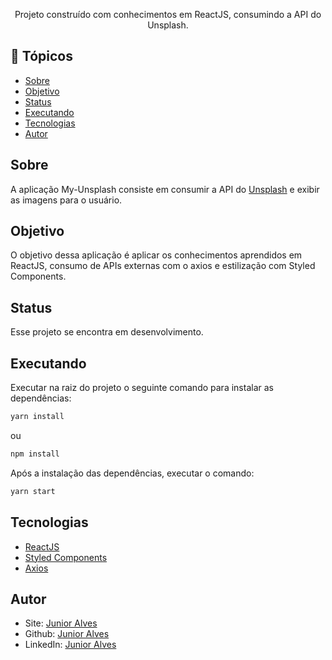 <!-- Obrigado por ter aberto esse Readme, qualquer duvida, entre em contato nos links no final desse README. -->

<p align="center">
    Projeto construído com conhecimentos em ReactJS, consumindo a API do Unsplash.
    <br>
</p>

## 📝 Tópicos

- [Sobre](#about)
- [Objetivo](#purpose)
- [Status](#status)
- [Executando](#running)
- [Tecnologias](#techs)
- [Autor](#author)

## Sobre <a name="about"></a>

A aplicação My-Unsplash consiste em consumir a API do [Unsplash](https://unsplash.com/) e exibir as imagens para o usuário.

## Objetivo <a name="purpose"></a>

O objetivo dessa aplicação é aplicar os conhecimentos aprendidos em ReactJS, consumo de APIs externas com o axios e estilização com Styled Components.

## Status <a name="status"></a>

Esse projeto se encontra em desenvolvimento.

## Executando <a name="running"></a>

Executar na raiz do projeto o seguinte comando para instalar as dependências:

```sh
yarn install
```

ou

```sh
npm install
```

Após a instalação das dependências, executar o comando:

```sh
yarn start
```

## Tecnologias <a name="techs"></a>

- [ReactJS](https://reactjs.org/)
- [Styled Components](https://styled-components.com/)
- [Axios](https://github.com/axios/axios)

## Autor <a name="author"></a>

- Site: [Junior Alves](https://alvesjunior.netlify.app/)
- Github: [Junior Alves](https://github.com/jjunior96/)
- LinkedIn: [Junior Alves](https://www.linkedin.com/in/junior-alves-b66a10127/)
